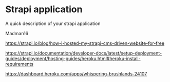 # Strapi application

A quick description of your strapi application

Madman16

https://strapi.io/blog/how-i-hosted-my-strapi-cms-driven-website-for-free

https://strapi.io/documentation/developer-docs/latest/setup-deployment-guides/deployment/hosting-guides/heroku.html#heroku-install-requirements

https://dashboard.heroku.com/apps/whispering-brushlands-24107
